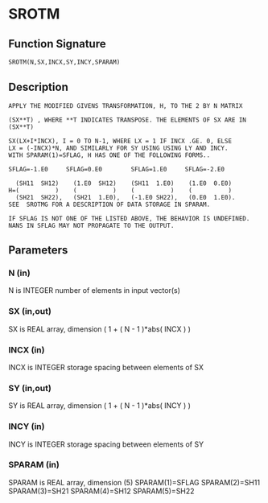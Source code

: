 # SROTM

## Function Signature

```fortran
SROTM(N,SX,INCX,SY,INCY,SPARAM)
```

## Description


    APPLY THE MODIFIED GIVENS TRANSFORMATION, H, TO THE 2 BY N MATRIX

    (SX**T) , WHERE **T INDICATES TRANSPOSE. THE ELEMENTS OF SX ARE IN
    (SX**T)

    SX(LX+I*INCX), I = 0 TO N-1, WHERE LX = 1 IF INCX .GE. 0, ELSE
    LX = (-INCX)*N, AND SIMILARLY FOR SY USING USING LY AND INCY.
    WITH SPARAM(1)=SFLAG, H HAS ONE OF THE FOLLOWING FORMS..

    SFLAG=-1.E0     SFLAG=0.E0        SFLAG=1.E0     SFLAG=-2.E0

      (SH11  SH12)    (1.E0  SH12)    (SH11  1.E0)    (1.E0  0.E0)
    H=(          )    (          )    (          )    (          )
      (SH21  SH22),   (SH21  1.E0),   (-1.E0 SH22),   (0.E0  1.E0).
    SEE  SROTMG FOR A DESCRIPTION OF DATA STORAGE IN SPARAM.

    IF SFLAG IS NOT ONE OF THE LISTED ABOVE, THE BEHAVIOR IS UNDEFINED.
    NANS IN SFLAG MAY NOT PROPAGATE TO THE OUTPUT.


## Parameters

### N (in)

N is INTEGER number of elements in input vector(s)

### SX (in,out)

SX is REAL array, dimension ( 1 + ( N - 1 )*abs( INCX ) )

### INCX (in)

INCX is INTEGER storage spacing between elements of SX

### SY (in,out)

SY is REAL array, dimension ( 1 + ( N - 1 )*abs( INCY ) )

### INCY (in)

INCY is INTEGER storage spacing between elements of SY

### SPARAM (in)

SPARAM is REAL array, dimension (5) SPARAM(1)=SFLAG SPARAM(2)=SH11 SPARAM(3)=SH21 SPARAM(4)=SH12 SPARAM(5)=SH22


